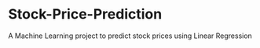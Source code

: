 # Stock-Price-Prediction
A Machine Learning project to predict stock prices using Linear Regression

